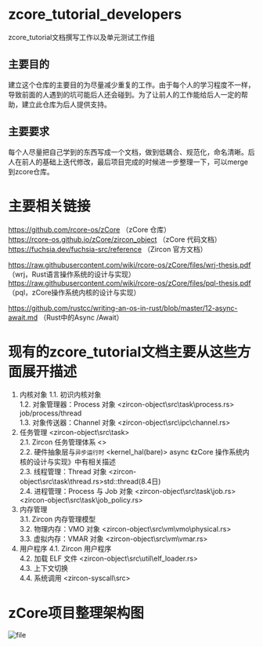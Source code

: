 # zcore_tutorial_developers
zcore_tutorial文档撰写工作以及单元测试工作组
## 主要目的
建立这个仓库的主要目的为尽量减少重复的工作。由于每个人的学习程度不一样，导致前面的人遇到的坑可能后人还会碰到。为了让前人的工作能给后人一定的帮助，建立此仓库为后人提供支持。

## 主要要求
每个人尽量把自己学到的东西写成一个文档，做到低耦合、规范化，命名清晰。后人在前人的基础上迭代修改，最后项目完成的时候进一步整理一下，可以merge到zcore仓库。

# 主要相关链接
https://github.com/rcore-os/zCore （zCore 仓库）  
https://rcore-os.github.io/zCore/zircon_object （zCore 代码文档）  
https://fuchsia.dev/fuchsia-src/reference （Zircon 官方文档）  

https://raw.githubusercontent.com/wiki/rcore-os/zCore/files/wrj-thesis.pdf （wrj，Rust语言操作系统的设计与实现）
https://raw.githubusercontent.com/wiki/rcore-os/zCore/files/pql-thesis.pdf （pql，zCore操作系统内核的设计与实现）

https://github.com/rustcc/writing-an-os-in-rust/blob/master/12-async-await.md （Rust中的Async /Await）

# 现有的zcore_tutorial文档主要从这些方面展开描述

1. 内核对象
1.1. 初识内核对象   
1.2. 对象管理器：Process 对象       <zircon-object\src\task\process.rs>  job/process/thread  
1.3. 对象传送器：Channel 对象       <zircon-object\src\ipc\channel.rs>  
2. 任务管理                         <zircon-object\src\task>  
2.1. Zircon 任务管理体系            <>  
2.2. 硬件抽象层与``异步运行时``      <kernel_hal(bare)> async 《zCore 操作系统内核的设计与实现》中有相关描述  
2.3. 线程管理：Thread 对象          <zircon-object\src\task\thread.rs>std::thread(8.4日)  
2.4. 进程管理：Process 与 Job 对象  <zircon-object\src\task\job.rs>  <zircon-object\src\task\job_policy.rs>  
3. 内存管理  
3.1. Zircon 内存管理模型  
3.2. 物理内存：VMO 对象             <zircon-object\src\vm\vmo\physical.rs>   
3.3. 虚拟内存：VMAR 对象            <zircon-object\src\vm\vmar.rs>  
4. 用户程序
4.1. Zircon 用户程序                
4.2. 加载 ELF 文件                  <zircon-object\src\util\elf_loader.rs>  
4.3. 上下文切换                     
4.4. 系统调用                       <zircon-syscall\src>

# zCore项目整理架构图
![file](http://www.nuanyun.cloud/wp-content/uploads/2020/08/5f2a17fc7d7b3.png)

